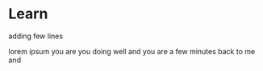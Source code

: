 # Learn

adding few lines

lorem ipsum you are you doing well and you are a few minutes back to me and 
